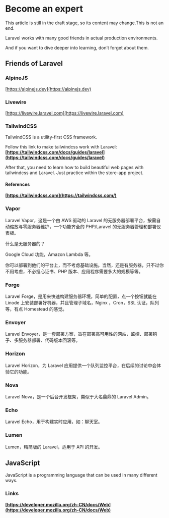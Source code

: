 # Become an expert

This article is still in the draft stage, so its content may change.This is not an end.

Laravel works with many good friends in actual production environments.

And if you want to dive deeper into learning, don’t forget about them.

## Friends of Laravel

### AlpineJS

[https://alpinejs.dev](https://alpinejs.dev)

### Livewire

[https://livewire.laravel.com](https://livewire.laravel.com)

### TailwindCSS

TailwindCSS is a utility-first CSS framework.

Follow this link to make tailwindcss work with Laravel: **[https://tailwindcss.com/docs/guides/laravel](https://tailwindcss.com/docs/guides/laravel)**

After that, you need to learn how to build beautiful web pages with tailwindcss and Laravel. Just practice within the store-app project.

#### References

**[https://tailwindcss.com](https://tailwindcss.com/)**

### Vapor

Laravel Vapor，这是一个由 AWS 驱动的 Laravel 的无服务器部署平台，按需自动缩放与零服务器维护，一个功能齐全的 PHP/Laravel 的无服务器管理和部署仪表板。

什么是无服务器的？

Google Cloud 功能，Amazon Lambda 等。

你可以部署到他们的平台上，而不考虑基础设施。当然，还是有服务器，只不过你不用考虑，不必担心证书、PHP 版本、应用程序需要多大的规模等等。

### Forge

Laravel Forge，是用来快速构建服务器环境，简单的配置，点一个按钮就能在 Linode 上安装部署好机器，并且管理子域名，Nginx ，Cron，SSL 认证，队列等，有点 Homestead 的感觉。

### Envoyer

Laravel Envoyer，是一套部署方案，旨在部署高可用性的网站，监控、部署钩子、多服务器部署、代码版本回滚等。

### Horizon

Laravel Horizon，为 Laravel 应用提供一个队列监控平台，在后续的讨论中会体验它的功能。

### Nova

Laravel Nova，是一个后台开发框架，类似于大名鼎鼎的 Laravel Admin。

### Echo

Laravel Echo，用于构建实时应用，如：聊天室。

### Lumen

Lumen，精简版的 Laravel，适用于 API 的开发。

## JavaScript

JavaScript is a programming language that can be used in many different ways.

### Links

**[https://developer.mozilla.org/zh-CN/docs/Web](https://developer.mozilla.org/zh-CN/docs/Web)**